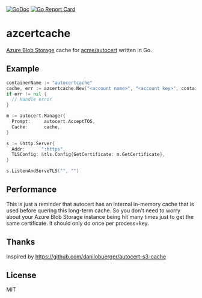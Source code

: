 [![GoDoc](https://godoc.org/github.com/goenning/azcertcache?status.svg)](https://godoc.org/github.com/goenning/azcertcache) [![Go Report Card](https://goreportcard.com/badge/github.com/goenning/azcertcache)](https://goreportcard.com/report/github.com/goenning/azcertcache)

# azcertcache

[Azure Blob Storage](https://azure.microsoft.com/en-us/services/storage/blobs/) cache for [acme/autocert](https://godoc.org/golang.org/x/crypto/acme/autocert) written in Go.

## Example

```go
containerName := "autocertcache"
cache, err := azcertcache.New("<account name>", "<account key>", containerName)
if err != nil {
  // Handle error
}

m := autocert.Manager{
  Prompt:     autocert.AcceptTOS,
  Cache:      cache,
}

s := &http.Server{
  Addr:      ":https",
  TLSConfig: &tls.Config{GetCertificate: m.GetCertificate},
}

s.ListenAndServeTLS("", "")
```

## Performance

This is just a reminder that autocert has an internal in-memory cache that is used before quering this long-term cache.
So you don't need to worry about your Azure Blob Storage instance being hit many times just to get the same certificate. It should only do once per process+key.

## Thanks

Inspired by https://github.com/danilobuerger/autocert-s3-cache

## License

MIT